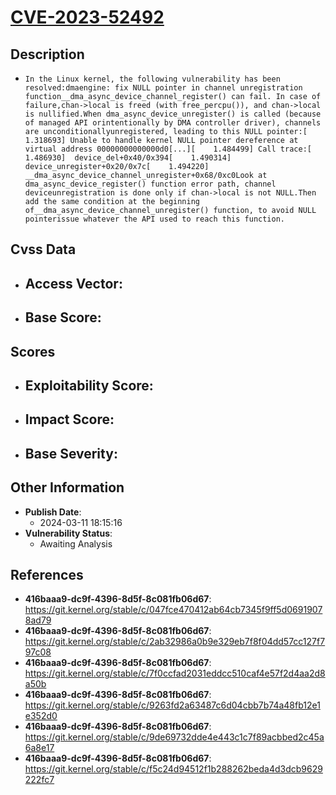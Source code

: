 
# [CVE-2023-52492](https://cve.mitre.org/cgi-bin/cvename.cgi?name=CVE-2023-52492)

## Description

- `In the Linux kernel, the following vulnerability has been resolved:dmaengine: fix NULL pointer in channel unregistration function__dma_async_device_channel_register() can fail. In case of failure,chan->local is freed (with free_percpu()), and chan->local is nullified.When dma_async_device_unregister() is called (because of managed API orintentionally by DMA controller driver), channels are unconditionallyunregistered, leading to this NULL pointer:[    1.318693] Unable to handle kernel NULL pointer dereference at virtual address 00000000000000d0[...][    1.484499] Call trace:[    1.486930]  device_del+0x40/0x394[    1.490314]  device_unregister+0x20/0x7c[    1.494220]  __dma_async_device_channel_unregister+0x68/0xc0Look at dma_async_device_register() function error path, channel deviceunregistration is done only if chan->local is not NULL.Then add the same condition at the beginning of__dma_async_device_channel_unregister() function, to avoid NULL pointerissue whatever the API used to reach this function.`

## Cvss Data

- **Access Vector**:
  - 
- **Base Score**:
  - 

## Scores

- **Exploitability Score**:
  - 
- **Impact Score**:
  - 
- **Base Severity**:
  - 

## Other Information

- **Publish Date**:
  - 2024-03-11 18:15:16
- **Vulnerability Status**:
  - Awaiting Analysis

## References

- **416baaa9-dc9f-4396-8d5f-8c081fb06d67**: https://git.kernel.org/stable/c/047fce470412ab64cb7345f9ff5d06919078ad79
- **416baaa9-dc9f-4396-8d5f-8c081fb06d67**: https://git.kernel.org/stable/c/2ab32986a0b9e329eb7f8f04dd57cc127f797c08
- **416baaa9-dc9f-4396-8d5f-8c081fb06d67**: https://git.kernel.org/stable/c/7f0ccfad2031eddcc510caf4e57f2d4aa2d8a50b
- **416baaa9-dc9f-4396-8d5f-8c081fb06d67**: https://git.kernel.org/stable/c/9263fd2a63487c6d04cbb7b74a48fb12e1e352d0
- **416baaa9-dc9f-4396-8d5f-8c081fb06d67**: https://git.kernel.org/stable/c/9de69732dde4e443c1c7f89acbbed2c45a6a8e17
- **416baaa9-dc9f-4396-8d5f-8c081fb06d67**: https://git.kernel.org/stable/c/f5c24d94512f1b288262beda4d3dcb9629222fc7
